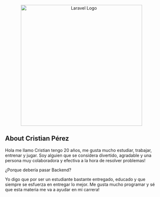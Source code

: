 <p align="center"><a href="https://laravel.com" target="_blank"><img src="https://media.licdn.com/dms/image/v2/D4D03AQEfaxQKkKemJg/profile-displayphoto-shrink_800_800/profile-displayphoto-shrink_800_800/0/1709156387865?e=1759968000&v=beta&t=OX-71rJ_BhsZ1ONyxCTWyqY9DpgIR30ivKqaZwRpE3w" width="400" alt="Laravel Logo"></a></p>

## About Cristian Pérez

Hola me llamo Cristian tengo 20 años, me gusta mucho estudiar, trabajar, entrenar y jugar. Soy alguien que se considera divertido, agradable y una persona muy colaboradora y efectiva a la hora de resolver problemas!


¿Porque debería pasar Backend?

Yo digo que por ser un estudiante bastante entregado, educado y que siempre se esfuerza en entregar lo mejor. Me gusta mucho programar y sé que esta materia me va a ayudar en mi carrera!


